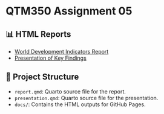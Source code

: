 # QTM350 Assignment 05

## 📊 HTML Reports

- [World Development Indicators Report](https://zihanliang.github.io/QTM350-ASSIGNMENT05/report.html)
- [Presentation of Key Findings](https://zihanliang.github.io/QTM350-ASSIGNMENT05/presentation.html)

## 📄 Project Structure
- `report.qmd`: Quarto source file for the report.
- `presentation.qmd`: Quarto source file for the presentation.
- `docs/`: Contains the HTML outputs for GitHub Pages.
